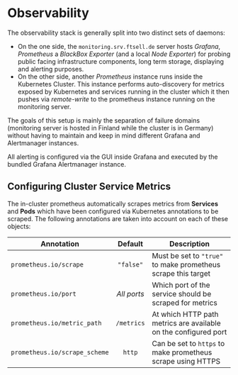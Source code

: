 # Observability

The observability stack is generally split into two distinct sets of daemons:

- On the one side, the `monitoring.srv.ftsell.de` server hosts *Grafana*, *Prometheus* a *BlackBox Exporter*
  (and a local *Node Exporter*) for probing public facing infrastructure components, long term storage, displaying
  and alerting purposes.
- On the other side, another *Prometheus* instance runs inside the Kubernetes Cluster.
  This instance performs auto-discovery for metrics exposed by Kubernetes and services running in the cluster which it
  then pushes via *remote-write* to the prometheus instance running on the monitoring server.

The goals of this setup is mainly the separation of failure domains (monitoring server is hosted in Finland while the
cluster is in Germany) without having to maintain and keep in mind different Grafana and Alertmanager instances.

All alerting is configured via the GUI inside Grafana and executed by the bundled Grafana Alertmanager instance.

## Configuring Cluster Service Metrics

The in-cluster prometheus automatically scrapes metrics from **Services** and **Pods** which have been configured
via Kubernetes annotations to be scraped.
The following annotations are taken into account on each of these objects:

| Annotation                    |   Default   | Description                                                     |
|-------------------------------|:-----------:|-----------------------------------------------------------------|
| `prometheus.io/scrape`        |  `"false"`  | Must be set to `"true"` to make prometheus scrape this target   |
| `prometheus.io/port`          | *All ports* | Which port of the service should be scraped for metrics         |
| `prometheus.io/metric_path`   | `/metrics`  | At which HTTP path metrics are available on the configured port |
| `prometheus.io/scrape_scheme` |   `http`    | Can be set to `https` to make prometheus scrape using HTTPS     |
